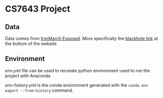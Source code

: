 # CS7643 Project

## Data

Data comes from [IronMarch Exposed](https://www.ironmarch.exposed/).
More specifically the [blackhole link](https://app.blackhole.run/#lhPJK0wufT1MXMfQyxHy1ovzHYCeLzviajx65idcbHXU) at the bottom of the website

## Environment

_env.yml_ file can be used to recreate python environment used to run the project with Anaconda

_env-history.yml_ is the conda environment generated with the `conda env export --from-history` command.